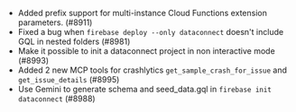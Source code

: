 - Added prefix support for multi-instance Cloud Functions extension parameters. (#8911)
- Fixed a bug when `firebase deploy --only dataconnect` doesn't include GQL in nested folders (#8981)
- Make it possible to init a dataconnect project in non interactive mode (#8993)
- Added 2 new MCP tools for crashlytics `get_sample_crash_for_issue` and `get_issue_details` (#8995)
- Use Gemini to generate schema and seed_data.gql in `firebase init dataconnect` (#8988)
